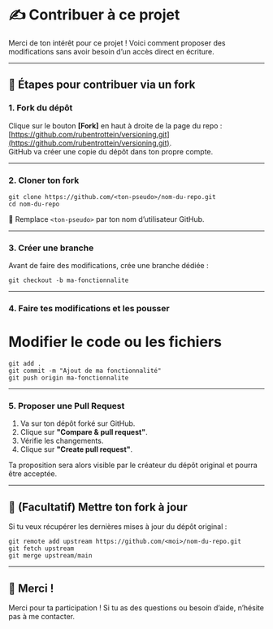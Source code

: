 # ✍️ Contribuer à ce projet

Merci de ton intérêt pour ce projet ! Voici comment proposer des modifications sans avoir besoin d’un accès direct en écriture.

---

## 🚀 Étapes pour contribuer via un **fork**

### 1. Fork du dépôt

Clique sur le bouton **[Fork]** en haut à droite de la page du repo : [https://github.com/rubentrottein/versioning.git](https://github.com/rubentrottein/versioning.git).  
GitHub va créer une copie du dépôt dans ton propre compte.

---

### 2. Cloner ton fork

    git clone https://github.com/<ton-pseudo>/nom-du-repo.git
    cd nom-du-repo

🔁 Remplace `<ton-pseudo>` par ton nom d’utilisateur GitHub.

---

### 3. Créer une branche

Avant de faire des modifications, crée une branche dédiée :

    git checkout -b ma-fonctionnalite

---

### 4. Faire tes modifications et les pousser

# Modifier le code ou les fichiers

    git add .
    git commit -m "Ajout de ma fonctionnalité"
    git push origin ma-fonctionnalite

---

### 5. Proposer une **Pull Request**

1. Va sur ton dépôt forké sur GitHub.
2. Clique sur **"Compare & pull request"**.
3. Vérifie les changements.
4. Clique sur **"Create pull request"**.

Ta proposition sera alors visible par le créateur du dépôt original et pourra être acceptée.

---

## 🔄 (Facultatif) Mettre ton fork à jour

Si tu veux récupérer les dernières mises à jour du dépôt original :

    git remote add upstream https://github.com/<moi>/nom-du-repo.git
    git fetch upstream
    git merge upstream/main

---

## 🙌 Merci !

Merci pour ta participation ! Si tu as des questions ou besoin d’aide, n’hésite pas à me contacter.